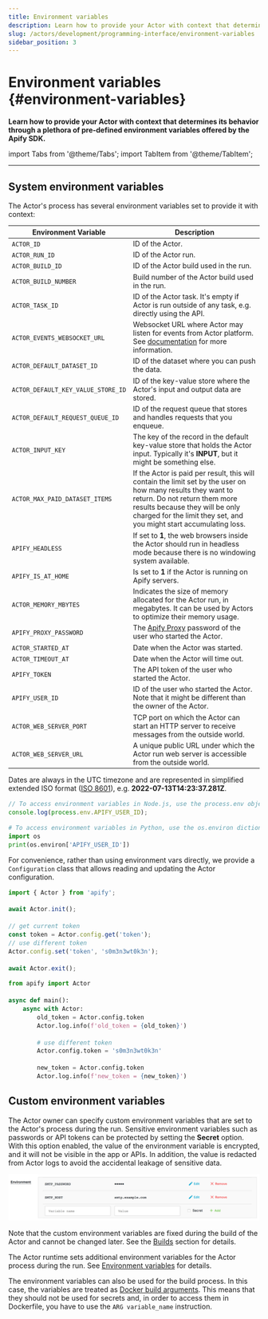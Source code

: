 ```yaml
---
title: Environment variables
description: Learn how to provide your Actor with context that determines its behavior through a plethora of pre-defined environment variables offered by the Apify SDK.
slug: /actors/development/programming-interface/environment-variables
sidebar_position: 3
---
```


# Environment variables {#environment-variables}

**Learn how to provide your Actor with context that determines its behavior through a plethora of pre-defined environment variables offered by the Apify SDK.**

import Tabs from '@theme/Tabs';
import TabItem from '@theme/TabItem';

---

## System environment variables

The Actor's process has several environment variables set to provide it with context:

| Environment Variable               | Description                                                                                                                                                                                                                                            |
|------------------------------------|--------------------------------------------------------------------------------------------------------------------------------------------------------------------------------------------------------------------------------------------------------|
| `ACTOR_ID`                         | ID of the Actor.                                                                                                                                                                                                                                       |
| `ACTOR_RUN_ID`                     | ID of the Actor run.                                                                                                                                                                                                                                   |
| `ACTOR_BUILD_ID`                   | ID of the Actor build used in the run.                                                                                                                                                                                                                 |
| `ACTOR_BUILD_NUMBER`               | Build number of the Actor build used in the run.                                                                                                                                                                                                       |
| `ACTOR_TASK_ID`                    | ID of the Actor task. It's empty if Actor is run outside of any task, e.g. directly using the API.                                                                                                                                                     |
| `ACTOR_EVENTS_WEBSOCKET_URL`       | Websocket URL where Actor may listen for events from Actor platform. See [documentation](/sdk/js/api/apify/class/PlatformEventManager) for more information.                                                                                           |
| `ACTOR_DEFAULT_DATASET_ID`         | ID of the dataset where you can push the data.                                                                                                                                                                                                         |
| `ACTOR_DEFAULT_KEY_VALUE_STORE_ID` | ID of the key-value store where the Actor's input and output data are stored.                                                                                                                                                                          |
| `ACTOR_DEFAULT_REQUEST_QUEUE_ID`   | ID of the request queue that stores and handles requests that you enqueue.                                                                                                                                                                             |
| `ACTOR_INPUT_KEY`                  | The key of the record in the default key-value store that holds the Actor input. Typically it's **INPUT**, but it might be something else.                                                                                                             |
| `ACTOR_MAX_PAID_DATASET_ITEMS`     | If the Actor is paid per result, this will contain the limit set by the user on how many results they want to return. Do not return them more results because they will be only charged for the limit they set, and you might start accumulating loss. |
| `APIFY_HEADLESS`                   | If set to **1**, the web browsers inside the Actor should run in headless mode because there is no windowing system available.                                                                                                                         |
| `APIFY_IS_AT_HOME`                 | Is set to **1** if the Actor is running on Apify servers.                                                                                                                                                                                              |
| `ACTOR_MEMORY_MBYTES`              | Indicates the size of memory allocated for the Actor run, in megabytes. It can be used by Actors to optimize their memory usage.                                                                                                                       |
| `APIFY_PROXY_PASSWORD`             | The [Apify Proxy](../../../proxy/index.md) password of the user who started the Actor.                                                                                                                                                                 |
| `ACTOR_STARTED_AT`                 | Date when the Actor was started.                                                                                                                                                                                                                       |
| `ACTOR_TIMEOUT_AT`                 | Date when the Actor will time out.                                                                                                                                                                                                                     |
| `APIFY_TOKEN`                      | The API token of the user who started the Actor.                                                                                                                                                                                                       |
| `APIFY_USER_ID`                    | ID of the user who started the Actor. Note that it might be different than the owner of the Actor.                                                                                                                                                     |
| `ACTOR_WEB_SERVER_PORT`            | TCP port on which the Actor can start an HTTP server to receive messages from the outside world.                                                                                                                                                       |
| `ACTOR_WEB_SERVER_URL`             | A unique public URL under which the Actor run web server is accessible from the outside world.                                                                                                                                                         |


Dates are always in the UTC timezone and are represented in simplified extended ISO format ([ISO 8601](https://en.wikipedia.org/wiki/ISO_8601)), e.g. **2022-07-13T14:23:37.281Z**.

<Tabs groupId="main">
<TabItem value="JavaScript" label="JavaScript">

```js
// To access environment variables in Node.js, use the process.env object
console.log(process.env.APIFY_USER_ID);
```

</TabItem>
<TabItem value="Python" label="Python">

```python
# To access environment variables in Python, use the os.environ dictionary:
import os
print(os.environ['APIFY_USER_ID'])
```

</TabItem>
</Tabs>

For convenience, rather than using environment vars directly, we provide a `Configuration` class
that allows reading and updating the Actor configuration.

<Tabs groupId="main">
<TabItem value="JavaScript" label="JavaScript">

```js
import { Actor } from 'apify';

await Actor.init();

// get current token
const token = Actor.config.get('token');
// use different token
Actor.config.set('token', 's0m3n3wt0k3n');

await Actor.exit();
```

</TabItem>
<TabItem value="Python" label="Python">

```python
from apify import Actor

async def main():
    async with Actor:
        old_token = Actor.config.token
        Actor.log.info(f'old_token = {old_token}')

        # use different token
        Actor.config.token = 's0m3n3wt0k3n'

        new_token = Actor.config.token
        Actor.log.info(f'new_token = {new_token}')
```

</TabItem>
</Tabs>

## [](#custom-environment-variables)Custom environment variables

The Actor owner can specify custom environment variables that are set to the Actor's process during the run. Sensitive environment variables such as passwords or API tokens can be protected by setting the **Secret** option. With this option enabled, the value of the environment variable is encrypted, and it will not be visible in the app or APIs. In addition, the value is redacted from Actor logs to avoid the accidental leakage of sensitive data.

![Custom environment variables](./images/environment-vatiables-source.png)

Note that the custom environment variables are fixed during the build of the Actor and cannot be changed later. See the [Builds](../builds_and_runs/builds.md) section for details.

The Actor runtime sets additional environment variables for the Actor process during the run. See [Environment variables](./environment_variables.md) for details.

The environment variables can also be used for the build process. In this case, the variables are treated as [Docker build arguments](https://docs.docker.com/engine/reference/builder/#arg). This means that they should not be used for secrets and, in order to access them in Dockerfile, you have to use the `ARG variable_name` instruction.
